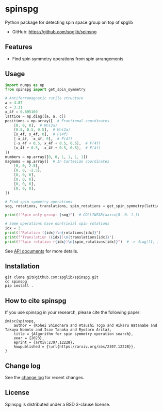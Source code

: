 # spinspg
Python package for detecting spin space group on top of spglib

- GitHub: <https://github.com/spglib/spinspg>

## Features

- Find spin symmetry operations from spin arrangements

## Usage

```python
import numpy as np
from spinspg import get_spin_symmetry

# Antiferromagnetic rutile structure
a = 4.87
c = 3.31
x_4f = 0.695169
lattice = np.diag([a, a, c])
positions = np.array([  # Fractional coordinates
    [0, 0, 0],  # Mn(2a)
    [0.5, 0.5, 0.5],  # Mn(2a)
    [x_4f, x_4f, 0],  # F(4f)
    [-x_4f, -x_4f, 0],  # F(4f)
    [-x_4f + 0.5, x_4f + 0.5, 0.5],  # F(4f)
    [x_4f + 0.5, -x_4f + 0.5, 0.5],  # F(4f)
])
numbers = np.array([0, 0, 1, 1, 1, 1])
magmoms = np.array([  # In Cartesian coordinates
    [0, 0, 2.5],
    [0, 0, -2.5],
    [0, 0, 0],
    [0, 0, 0],
    [0, 0, 0],
    [0, 0, 0],
])

# Find spin symmetry operations
sog, rotations, translations, spin_rotations = get_spin_symmetry(lattice, positions, numbers, magmoms)

print(f"Spin-only group: {sog}")  # COLLINEAR(axis=[0. 0. 1.])

# Some operations have nontrivial spin rotations
idx = 2
print(f"Rotation ({idx})\n{rotations[idx]}")
print(f"Translation ({idx})\n{translations[idx]}")
print(f"Spin rotation ({idx})\n{spin_rotations[idx]}")  # -> diag([1, 1, -1])
```

See [API documents](docs/api/api.md) for more details.

## Installation

```shell
git clone git@github.com:spglib/spinspg.git
cd spinspg
pip install .
```

## How to cite spinspg

If you use spinspg in your research, please cite the following paper:

```
@misc{spinspg,
    author = {Kohei Shinohara and Atsushi Togo and Hikaru Watanabe and Takuya Nomoto and Isao Tanaka and Ryotaro Arita},
    title = {Algorithm for spin symmetry operation search},
    year = {2023},
    eprint = {arXiv:2307.12228},
    howpublished = {\url{https://arxiv.org/abs/2307.12228}},
}
```

## Change log

See the [change log](docs/changelog.md) for recent changes.

## License

Spinspg is distributed under a BSD 3-clause license.
